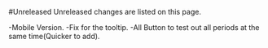 #Unreleased
Unreleased changes are listed on this page.

-Mobile Version.
-Fix for the tooltip.
-All Button to test out all periods at the same time(Quicker to add).